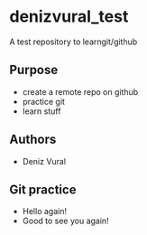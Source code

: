 # denizvural_test
A test repository to learngit/github

## Purpose
- create a remote repo on github
- practice git
- learn stuff

## Authors
- Deniz Vural

## Git practice
- Hello again!
- Good to see you again!

